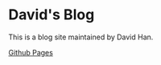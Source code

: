 # David's Blog

This is a blog site maintained by David Han.

[Github Pages](https://dpkwhan.github.io/handocs/)
